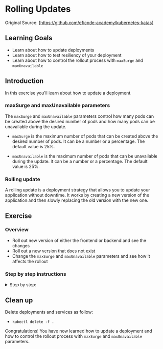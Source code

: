 # Rolling Updates

Original Source: [https://github.com/eficode-academy/kubernetes-katas]

## Learning Goals

- Learn about how to update deployments
- Learn about how to test resiliency of your deployment
- Learn about how to control the rollout process with `maxSurge` and `maxUnavailable`

## Introduction

In this exercise you'll learn about how to update a deployment.

### maxSurge and maxUnavailable parameters

The `maxSurge` and `maxUnavailable` parameters control how many pods can be created above the desired number of pods and how many pods can be unavailable during the update.

- `maxSurge` is the maximum number of pods that can be created above the desired number of pods. It can be a number or a percentage. The default value is 25%.

- `maxUnavailable` is the maximum number of pods that can be unavailable during the update. It can be a number or a percentage. The default value is 25%.

### Rolling update

A rolling update is a deployment strategy that allows you to update your application without downtime. It works by creating a new version of the application and then slowly replacing the old version with the new one.

## Exercise

### Overview

- Roll out new version of either the frontend or backend and see the changes
- Roll out a new version that does not exist
- Change the `maxSurge` and `maxUnavailable` parameters and see how it affects the rollout

### Step by step instructions

<details>
<summary>
Step by step:
</summary>

- Create backend deployment

> :bulb: All files for the exercise are found in the `rolling-updates/start` folder.

- Look at the backend deployment files `backend-deployment.yaml` and `frontend-deployment.yaml`
- Look at the service files in `backend-svc.yaml` and `frontend-svc.yaml`

Now go ahead and `apply` the deployments and the services:

- `kubectl apply -f .`. This will apply all the files in the current directory

* Access the frontend by the NodePort service

<details>
<summary>:bulb: How is it that you do that?</summary>

- Find the service with `kubectl get services` command.

- Note down the port number for the frontend service. In this case it is `31941`

- Get the nodes EXTERNAL-IP address. Run `kubectl get nodes -o wide`.

Copy the external IP address of any one of the nodes, for example, `34.244.123.152` and paste it in your browser.

Copy the port from your frontend service that looks something like `31941` and paste it next to your IP in the browser, for example, `34.244.123.152:31941` and hit it.

</details>

## Update Deployment

Now we will try to roll out an update to the backend image.

- Change the image tag from `release` to `2.0.0`:

```yaml
    ...
    spec:
      containers:
      - image: ghcr.io/eficode-academy/quotes-flask-backend:2.0.0
```

- Apply the new version of your deployment.

- Check the rollout status: `kubectl rollout status deployment backend`

Expected output:

```
Waiting for deployment "backend" rollout to finish: 1 out of 3 new replicas have been updated...
Waiting for deployment "backend" rollout to finish: 1 out of 3 new replicas have been updated...
Waiting for deployment "backend" rollout to finish: 1 out of 3 new replicas have been updated...
Waiting for deployment "backend" rollout to finish: 2 out of 3 new replicas have been updated...
Waiting for deployment "backend" rollout to finish: 2 out of 3 new replicas have been updated...
Waiting for deployment "backend" rollout to finish: 2 out of 3 new replicas have been updated...
Waiting for deployment "backend" rollout to finish: 1 old replicas are pending termination...
Waiting for deployment "backend" rollout to finish: 1 old replicas are pending termination...
deployment "backend" successfully rolled out
```

It might be that you only see the last line, as the rollout is very fast.

- Check the version of the backend image in the browser

- Try rolling out other image version while looking at the frontend. You can do it by repeating the commands from above. Suggested image versions are `1.0.0` and `3.0.0`.

- Try also rolling out a version that does not exist:

```yaml
spec:
  containers:
    - image: ghcr.io/eficode-academy/quotes-flask-backend:not-a-version
      name: backend
```

What happened - do the frontend still work? And are you able to see the backend version in the browser?

- Investigate the running pods with: `kubectl get pods`

What happens to the pods that are running the old version?

- Reset back to a version that exists.

## maxSurge and maxUnavailable

We will now try to control the rollout process a bit more by setting `maxSurge` and `maxUnavailable` parameters.

- open up two terminals and run `kubectl get pods --watch` in one of them

- Add the `maxSurge` and `maxUnavailable` parameters in the deployment file `backend-deployment.yaml`:

```yaml
spec:
  replicas: 3
  strategy:
    rollingUpdate:
      maxSurge: 1
      maxUnavailable: 0
```

- Change the image tag to `3.0.0` and apply the changes

- Check the rollout process in the first terminal

- Change the `maxSurge` and `maxUnavailable` parameters and see how it affects the rollout. Try to set `maxSurge` and `maxUnavailable` both to 100%. What happens?

</details>

## Clean up

Delete deployments and services as follow:

- `kubectl delete -f .`

Congratulations! You have now learned how to update a deployment and how to control the rollout process with `maxSurge` and `maxUnavailable` parameters.
